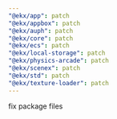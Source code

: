 ```yaml
---
"@ekx/app": patch
"@ekx/appbox": patch
"@ekx/auph": patch
"@ekx/core": patch
"@ekx/ecs": patch
"@ekx/local-storage": patch
"@ekx/physics-arcade": patch
"@ekx/scenex": patch
"@ekx/std": patch
"@ekx/texture-loader": patch
---
```


fix package files
